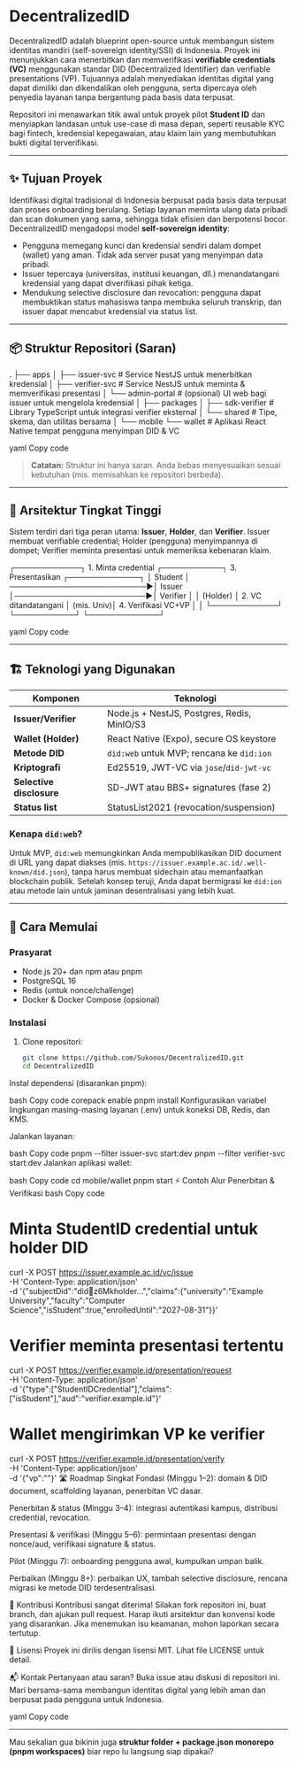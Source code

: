 # DecentralizedID

DecentralizedID adalah blueprint open-source untuk membangun sistem identitas mandiri (self-sovereign identity/SSI) di Indonesia. Proyek ini menunjukkan cara menerbitkan dan memverifikasi **verifiable credentials (VC)** menggunakan standar DID (Decentralized Identifier) dan verifiable presentations (VP). Tujuannya adalah menyediakan identitas digital yang dapat dimiliki dan dikendalikan oleh pengguna, serta dipercaya oleh penyedia layanan tanpa bergantung pada basis data terpusat.

Repositori ini menawarkan titik awal untuk proyek pilot **Student ID** dan menyiapkan landasan untuk use-case di masa depan, seperti reusable KYC bagi fintech, kredensial kepegawaian, atau klaim lain yang membutuhkan bukti digital terverifikasi.

---

## ✨ Tujuan Proyek

Identifikasi digital tradisional di Indonesia berpusat pada basis data terpusat dan proses onboarding berulang. Setiap layanan meminta ulang data pribadi dan scan dokumen yang sama, sehingga tidak efisien dan berpotensi bocor. DecentralizedID mengadopsi model **self-sovereign identity**:

- Pengguna memegang kunci dan kredensial sendiri dalam dompet (wallet) yang aman. Tidak ada server pusat yang menyimpan data pribadi.
- Issuer tepercaya (universitas, institusi keuangan, dll.) menandatangani kredensial yang dapat diverifikasi pihak ketiga.
- Mendukung selective disclosure dan revocation: pengguna dapat membuktikan status mahasiswa tanpa membuka seluruh transkrip, dan issuer dapat mencabut kredensial via status list.

---

## 📦 Struktur Repositori (Saran)

.
├── apps
│ ├── issuer-svc # Service NestJS untuk menerbitkan kredensial
│ ├── verifier-svc # Service NestJS untuk meminta & memverifikasi presentasi
│ └── admin-portal # (opsional) UI web bagi issuer untuk mengelola kredensial
│
├── packages
│ ├── sdk-verifier # Library TypeScript untuk integrasi verifier eksternal
│ └── shared # Tipe, skema, dan utilitas bersama
│
└── mobile
└── wallet # Aplikasi React Native tempat pengguna menyimpan DID & VC

yaml
Copy code

> **Catatan:** Struktur ini hanya saran. Anda bebas menyesuaikan sesuai kebutuhan (mis. memisahkan ke repositori berbeda).

---

## 🧠 Arsitektur Tingkat Tinggi

Sistem terdiri dari tiga peran utama: **Issuer**, **Holder**, dan **Verifier**. Issuer membuat verifiable credential; Holder (pengguna) menyimpannya di dompet; Verifier meminta presentasi untuk memeriksa kebenaran klaim.

┌────────────┐ 1. Minta credential ┌───────────┐ 3. Presentasikan ┌─────────────┐
│ Student │ ─────────────────────────▶│ Issuer │────────────────────────▶│ Verifier │
│ (Holder) │ 2. VC ditandatangani │ (mis. Univ)│ 4. Verifikasi VC+VP │ │
└────────────┘ └───────────┘ └─────────────┘

yaml
Copy code

---

## 🏗️ Teknologi yang Digunakan

| Komponen           | Teknologi                                    |
|--------------------|-----------------------------------------------|
| **Issuer/Verifier**| Node.js + NestJS, Postgres, Redis, MinIO/S3   |
| **Wallet (Holder)**| React Native (Expo), secure OS keystore       |
| **Metode DID**     | `did:web` untuk MVP; rencana ke `did:ion`     |
| **Kriptografi**    | Ed25519, JWT-VC via `jose`/`did-jwt-vc`       |
| **Selective disclosure** | SD-JWT atau BBS+ signatures (fase 2)    |
| **Status list**    | StatusList2021 (revocation/suspension)        |

### Kenapa `did:web`?

Untuk MVP, `did:web` memungkinkan Anda mempublikasikan DID document di URL yang dapat diakses (mis. `https://issuer.example.ac.id/.well-known/did.json`), tanpa harus membuat sidechain atau memanfaatkan blockchain publik. Setelah konsep teruji, Anda dapat bermigrasi ke `did:ion` atau metode lain untuk jaminan desentralisasi yang lebih kuat.

---

## 🚀 Cara Memulai

### Prasyarat

- Node.js 20+ dan npm atau pnpm  
- PostgreSQL 16  
- Redis (untuk nonce/challenge)  
- Docker & Docker Compose (opsional)

### Instalasi

1. Clone repositori:

   ```bash
   git clone https://github.com/Sukooos/DecentralizedID.git
   cd DecentralizedID
Instal dependensi (disarankan pnpm):

bash
Copy code
corepack enable
pnpm install
Konfigurasikan variabel lingkungan masing-masing layanan (.env) untuk koneksi DB, Redis, dan KMS.

Jalankan layanan:

bash
Copy code
pnpm --filter issuer-svc start:dev
pnpm --filter verifier-svc start:dev
Jalankan aplikasi wallet:

bash
Copy code
cd mobile/wallet
pnpm start
⚡ Contoh Alur Penerbitan & Verifikasi
bash
Copy code
# Minta StudentID credential untuk holder DID
curl -X POST https://issuer.example.ac.id/vc/issue \
  -H 'Content-Type: application/json' \
  -d '{"subjectDid":"did:key:z6Mkholder...","claims":{"university":"Example University","faculty":"Computer Science","isStudent":true,"enrolledUntil":"2027-08-31"}}'

# Verifier meminta presentasi tertentu
curl -X POST https://verifier.example.id/presentation/request \
  -H 'Content-Type: application/json' \
  -d '{"type":["StudentIDCredential"],"claims":["isStudent"],"aud":"verifier.example.id"}'

# Wallet mengirimkan VP ke verifier
curl -X POST https://verifier.example.id/presentation/verify \
  -H 'Content-Type: application/json' \
  -d '{"vp":"<signed-vp-jwt>"}'
🛣 Roadmap Singkat
Fondasi (Minggu 1–2): domain & DID document, scaffolding layanan, penerbitan VC dasar.

Penerbitan & status (Minggu 3–4): integrasi autentikasi kampus, distribusi credential, revocation.

Presentasi & verifikasi (Minggu 5–6): permintaan presentasi dengan nonce/aud, verifikasi signature & status.

Pilot (Minggu 7): onboarding pengguna awal, kumpulkan umpan balik.

Perbaikan (Minggu 8+): perbaikan UX, tambah selective disclosure, rencana migrasi ke metode DID terdesentralisasi.

🤝 Kontribusi
Kontribusi sangat diterima! Silakan fork repositori ini, buat branch, dan ajukan pull request. Harap ikuti arsitektur dan konvensi kode yang disarankan. Jika menemukan isu keamanan, mohon laporkan secara tertutup.

📜 Lisensi
Proyek ini dirilis dengan lisensi MIT. Lihat file LICENSE untuk detail.

📬 Kontak
Pertanyaan atau saran? Buka issue atau diskusi di repositori ini.
Mari bersama-sama membangun identitas digital yang lebih aman dan berpusat pada pengguna untuk Indonesia.

yaml
Copy code

---

Mau sekalian gua bikinin juga **struktur folder + package.json monorepo (pnpm workspaces)** biar repo lu langsung siap dipakai?